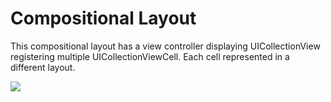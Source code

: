 # Compositional Layout
This compositional layout has a view controller displaying  UICollectionView registering multiple UICollectionViewCell. Each cell represented in a different layout.

![](https://github.com/uckmhnds/markDown/blob/main/gif1.gif)
